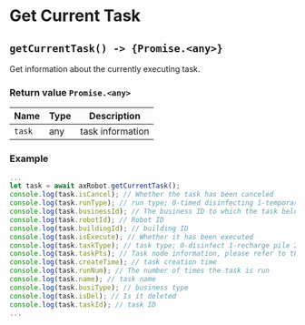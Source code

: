 # Get Current Task

## `getCurrentTask() -> {Promise.<any>}`

Get information about the currently executing task.

### Return value `Promise.<any>`

| Name | Type | Description |
| ------ | ---- | -------- |
| `task` | any | task information |

### Example

````javascript
...
let task = await axRobot.getCurrentTask();
console.log(task.isCancel); // Whether the task has been canceled
console.log(task.runType); // run type; 0-timed disinfecting 1-temporary disinfecting 20-fast meal delivery 21-multi-point meal delivery 22-leading 23-cruising 24-returning 25-returning to pile charging
console.log(task.businessId); // The business ID to which the task belongs
console.log(task.robotId); // Robot ID
console.log(task.buildingId); // building ID
console.log(task.isExecute); // Whether it has been executed
console.log(task.taskType); // task type; 0-disinfect 1-recharge pile 2-restaurant
console.log(task.taskPts); // Task node information, please refer to the description of starting the task execution
console.log(task.createTime); // task creation time
console.log(task.runNum); // The number of times the task is run
console.log(task.name); // task name
console.log(task.busiType); // business type
console.log(task.isDel); // Is it deleted
console.log(task.taskId); // task ID
...
````
